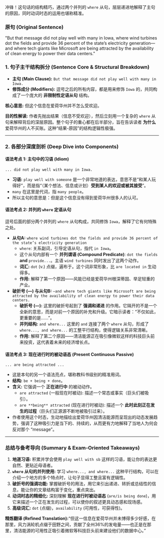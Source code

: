 冲锋！这句话的结构精巧，通过两个并列的 `where` 从句，层层递进地解释了主句的原因，同时动词时态的运用也堪称精准。

### **原句 (Original Sentence)**

"But that message did not play well with many in Iowa, where wind turbines dot the fields and provide 36 percent of the state’s electricity generation—and where tech giants like Microsoft are being attracted by the availability of clean energy to power their data centers."

### **1. 句子主干结构拆分 (Sentence Core & Structural Breakdown)**

- **主句 (Main Clause):** `But that message did not play well with many in Iowa.`
- **修饰成分 (Modifiers):** 逗号之后的所有内容，都是用来修饰 `Iowa` 的，共同构成了一个庞大的 **非限制性定语从句** 结构。

**核心意思:** 但这个信息在爱荷华州并不怎么受欢迎。

**目的性解读:** 作者先抛出结果（信息不受欢迎），然后立刻用一个复杂的 `where` 从句来解释背后的深层原因。整个句子的重心都在后半部分，旨在告诉读者 **为什么** 爱荷华州的人不买账。这种“结果-原因”的结构逻辑性极强。

------

### **2. 各部分深度剖析 (Deep Dive into Components)**

#### **语法考点 1: 主句中的习语 (Idiom)**

```
... did not play well with many in Iowa.
```

- **习语:** `play well with someone` 是一个非常地道的表达，意思不是“和某人玩得好”，而是指“（某个想法、信息或计划）**受到某人的欢迎或被其接受**”。
- `many` 在这里是代词，指 `many people`。
- 所以主句的意思是：但是这个信息没有得到爱荷华州很多人的认可。

#### **语法考点 2: 并列的 `where` 定语从句**

逗号后面的部分两个并列的 `where` 从句构成，共同修饰 `Iowa`，解释了它有何特殊之处。

- **从句A:** `where wind turbines dot the fields and provide 36 percent of the state’s electricity generation`
  - `where`: 关系副词，引导定语从句，指代 `in Iowa`。
  - 这个从句内部有一个 **并列谓语 (Compound Predicate)**: `dot the fields` **and** `provide...`。主语 `wind turbines` 同时发出了这两个动作。
  - **词汇:** `dot` (v.) 点缀，遍布于。这个词非常形象，比 `are located in` 生动得多。
  - **作用:** 解释了第一个原因——风能已经是爱荷华州根深蒂固、举足轻重的产业。
- **破折号 (—) 与从句B:** `—and where tech giants like Microsoft are being attracted by the availability of clean energy to power their data centers.`
  - **破折号 (—):** 这里的破折号起到了 **强调和递进** 的作用。它隔开的不是一个全新的意思，而是对前一个原因的补充和升级。它暗示读者：“不仅如此，更重要的是……”。
  - **并列结构:** `and where...` 这里的 `and` 连接了两个 `where` 从句，形成了 `where..., and where...` 的工整平行结构，使得逻辑关系非常清晰。
  - **作用:** 解释了第二个原因——清洁能源正在吸引像微软这样的科技巨头前来投资，这代表着未来的经济增长点。

#### **语法考点 3: 现在进行时的被动语态 (Present Continuous Passive)**

```
... are being attracted ...
```

- 这是本句的另一个语法亮点，堪称教科书级别的精准用词。
- **结构:** `be + being + done`。
- **含义:** 它强调一个 **正在进行中** 的被动动作。
  - `are attracted` (一般现在时被动): 描述一个常态或事实（巨头们被吸引）。
  - `are **being** attracted` (现在进行时被动): 描述一个 **此时此刻正在发生的过程**（巨头们正源源不断地被吸引过来）。
- 作者使用这个时态，生动地描绘出爱荷华州因清洁能源而呈现出的动态发展趋势，强调了这种吸引力是当下的、持续的，从而更有力地解释了当地人为何会反对那个 “message”。

------

### **总结与备考导向 (Summary & Exam-Oriented Takeaways)**

1. **地道习语:** 积累并学会使用 `play well with sb` 这样的习语，能让你的表达更自然、更贴近母语者。
2. **`where` 从句的并列使用:** 学习 `where..., and where...` 这种平行结构，可以在介绍一个地方的多个特点时，让句子显得工整且富有逻辑性。
3. **破折号的强调功能:** 掌握破折号的用法，用它来引出递进、转折或总结性的信息，能让你的文章结构富于变化，重点突出。
4. **动词时态的精细化:** 深刻理解 **现在进行时被动语态** (`are/is being done`)，用它来描述一个正在发生的过程，可以使你的叙述更具动态感和现场感。
5. **高级词汇:** `dot` (点缀)，`availability` (可用性，可获得性)。

**精炼翻译 (Refined Translation):**“但这一信息在爱荷华州并未博得多少好感，在那里，风力涡轮机点缀于田野之间，贡献了全州36%的发电量——也正是在那里，清洁能源的可用性正吸引着微软等科技巨头前来建设他们的数据中心。”
